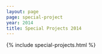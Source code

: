 ```yaml
---
layout: page
page: special-project
year: 2014
title: Special Projects 2014
---
```


{% include special-projects.html %}

